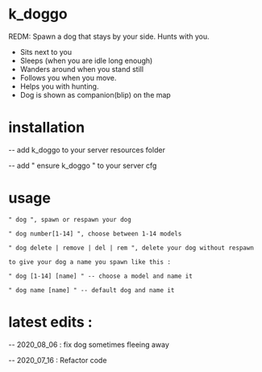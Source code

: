# k_doggo
REDM: Spawn a dog that stays by your side. Hunts with you.

- Sits next to you
- Sleeps (when you are idle long enough)
- Wanders around when you stand still
- Follows you when you move.
- Helps you with hunting. 
- Dog is shown as companion(blip) on the map

# installation
-- add k_doggo to your server resources folder

-- add " ensure k_doggo " to your server cfg

# usage
    " dog ", spawn or respawn your dog

    " dog number[1-14] ", choose between 1-14 models

    " dog delete | remove | del | rem ", delete your dog without respawn
    
    to give your dog a name you spawn like this : 
    
    " dog [1-14] [name] " -- choose a model and name it
    
    " dog name [name] " -- default dog and name it

# latest edits :
-- 2020_08_06 : fix dog sometimes fleeing away

-- 2020_07_16 : Refactor code
